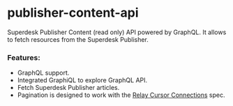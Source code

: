 # publisher-content-api

Superdesk Publisher Content (read only) API powered by GraphQL. It allows to fetch resources from the Superdesk Publisher.

### Features:

- GraphQL support.
- Integrated GraphiQL to explore GraphQL API.
- Fetch Superdesk Publisher articles.
- Pagination is designed to work with the [Relay Cursor Connections](https://facebook.github.io/relay/graphql/connections.htm) spec.
